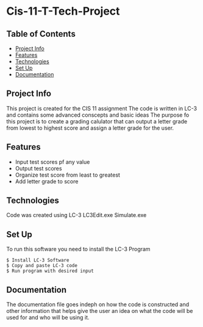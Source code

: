 # Cis-11-T-Tech-Project
## Table of Contents
* [Project Info](#ProjectInfo)
* [Features](#Features)
* [Technologies](#Technologies)
* [Set Up](#SetUp)
* [Documentation](#Ducumentation)
  
## Project Info
This project is created for the CIS 11 assignment
The code is written in LC-3 and contains some advanced conscepts and basic ideas
The purpose fo this project is to create a grading calulator that can output a letter grade from lowest to highest score and assign a letter grade for the user.

## Features
* Input test scores pf any value
* Output test scores
* Organize test score from least to greatest
* Add letter grade to score
  
## Technologies
Code was created using LC-3
LC3Edit.exe
Simulate.exe

## Set Up
To run this software you need to install the LC-3 Program
```
$ Install LC-3 Software
$ Copy and paste LC-3 code
$ Run program with desired input
```

## Documentation
The documentation file goes indeph on how the code is constructed and other information that helps give the user an idea on what the code will be used for and who will be using it.
